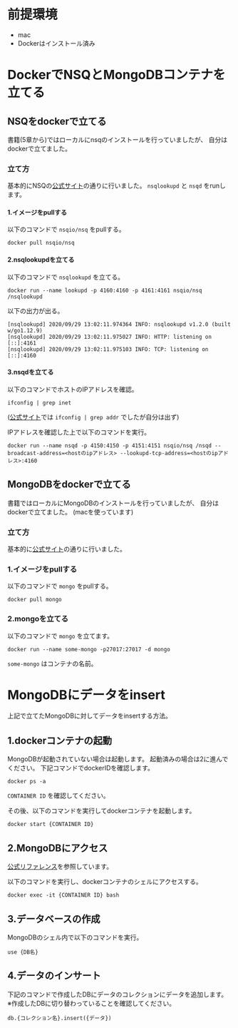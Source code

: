 # 前提環境
- mac
- Dockerはインストール済み

# DockerでNSQとMongoDBコンテナを立てる
## NSQをdockerで立てる
書籍(5章から)ではローカルにnsqのインストールを行っていましたが、
自分はdockerで立てました。

### 立て方
基本的にNSQの[公式サイト](https://nsq.io/deployment/docker.html)の通りに行いました。
`nsqlookupd` と `nsqd` をrunします。
#### 1.イメージをpullする
以下のコマンドで `nsqio/nsq` をpullする。

```
docker pull nsqio/nsq
```

#### 2.nsqlookupdを立てる
以下のコマンドで `nsqlookupd` を立てる。

```
docker run --name lookupd -p 4160:4160 -p 4161:4161 nsqio/nsq /nsqlookupd
```

以下の出力が出る。

```
[nsqlookupd] 2020/09/29 13:02:11.974364 INFO: nsqlookupd v1.2.0 (built w/go1.12.9)
[nsqlookupd] 2020/09/29 13:02:11.975027 INFO: HTTP: listening on [::]:4161
[nsqlookupd] 2020/09/29 13:02:11.975103 INFO: TCP: listening on [::]:4160
```

#### 3.nsqdを立てる
以下のコマンドでホストのIPアドレスを確認。

```
ifconfig | grep inet
```

([公式サイト](https://nsq.io/deployment/docker.html#run-nsqd)では `ifconfig | grep addr` でしたが自分は出ず)

IPアドレスを確認した上で以下のコマンドを実行。

```
docker run --name nsqd -p 4150:4150 -p 4151:4151 nsqio/nsq /nsqd --broadcast-address=<hostのipアドレス> --lookupd-tcp-address=<hostのipアドレス>:4160
```

## MongoDBをdockerで立てる
書籍ではローカルにMongoDBのインストールを行っていましたが、
自分はdockerで立てました。
(macを使っています)

### 立て方
基本的に[公式サイト](https://hub.docker.com/_/mongo)の通りに行いました。

### 1.イメージをpullする
以下のコマンドで `mongo` をpullする。

```
docker pull mongo
```

### 2.mongoを立てる
以下のコマンドで `mongo` を立てます。

```
docker run --name some-mongo -p27017:27017 -d mongo
```

`some-mongo` はコンテナの名前。

# MongoDBにデータをinsert
上記で立てたMongoDBに対してデータをinsertする方法。

## 1.dockerコンテナの起動
MongoDBが起動されていない場合は起動します。
起動済みの場合は2に進んでください。
下記コマンドでdockerIDを確認します。

```
docker ps -a
```

`CONTAINER ID` を確認してください。

その後、以下のコマンドを実行してdockerコンテナを起動します。

```
docker start {CONTAINER ID}
```

## 2.MongoDBにアクセス
[公式リファレンス](https://hub.docker.com/_/mongo)を参照しています。

以下のコマンドを実行し、dockerコンテナのシェルにアクセスする。

```
docker exec -it {CONTAINER ID} bash
```

## 3.データベースの作成
MongoDBのシェル内で以下のコマンドを実行。

```
use {DB名}
```

## 4.データのインサート
下記のコマンドで作成したDBにデータのコレクションにデータを追加します。
※作成したDBに切り替わっていることを確認してください。

```
db.{コレクション名}.insert({データ})
```
